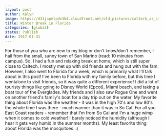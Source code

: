 ```yaml
---
layout: post
author: Kalyn
image: https://d31japmlpdv3k4.cloudfront.net/old_pictures/caltech_as_it_happens/6a0105349b8251970b01b8d254ef4a970c.jpg
title: Winter Break in Florida
categories: [global]
status: Publish
date: 2017-01-31
---
```


For those of you who are new to my blog or don't know/don't remember, I hail from the small, sunny town of San Marino (read: 10 minutes from campus). So, I had a fun and relaxing break at home, which is still super close to Caltech. I mostly met up with old friends and hung out with the fam. However, I also went to Florida for a week, which is primarily what I'll talk about in this post!
I've been to Florida with my family before, but this time I wentalone to visit friends, so it was quite a different experience! I did a lot of touristy things like going to Disney World (Epcot), Miami beach, and taking a boat tour of the Everglades. My friends and I also saw Rogue One and went on another friend's family's boat for a day trip out on the water. My favorite thing about Florida was the weather - it was in the high 70's and low 80's the whole time I was there - much warmer than it was in So Cal. For all you East Coast readers - remember that I'm from So Cal and I'm a huge wimp when it comes to cold weather! I barely noticed the humidity (although I hear it gets very humid in the summer months). My least favorite thing about Florida was the mosquitoes. :(

